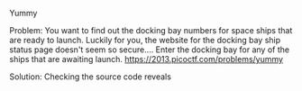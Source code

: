 Yummy

Problem:
You want to find out the docking bay numbers for space ships that are ready to launch. Luckily for you, the website for the docking bay ship status page doesn't seem so secure....
Enter the docking bay for any of the ships that are awaiting launch.
https://2013.picoctf.com/problems/yummy

Solution:
Checking the source code reveals 
<!-- DEBUG: Expected Cookie: "authorization=administrator"
use the console and run
document.cookie="authorization=administrator"
refresh the page 
and do what the instruction says

Answer:
DX7-2 or DX9-5 or DX4-9 or DX6-7 
(This is 4 keys, any of them works)
